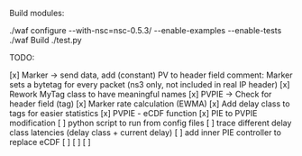 Build modules:

./waf configure --with-nsc=nsc-0.5.3/ --enable-examples --enable-tests
./waf Build
./test.py


TODO:

[x] Marker -> send data, add (constant) PV to header field
	comment: Marker sets a bytetag for every packet (ns3 only, not included in real IP header)
[x] Rework MyTag class to have meaningful names
[x] PVPIE -> Check for header field (tag)
[x] Marker rate calculation (EWMA)
[x] Add delay class to tags for easier statistics
[x] PVPIE - eCDF function
[x] PIE to PVPIE modification
[ ] python script to run from config files
[ ] trace different delay class latencies (delay class + current delay)
[ ] add inner PIE controller to replace eCDF
[ ]
[ ]
[ ]

